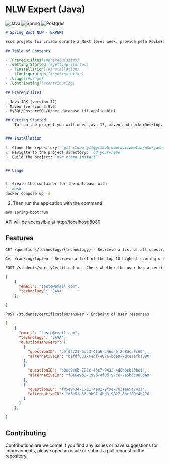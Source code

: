 # NLW Expert (Java)

![Java](https://img.shields.io/badge/java-%23ED8B00.svg?style=for-the-badge&logo=openjdk&logoColor=white)
![Spring](https://img.shields.io/badge/spring-%236DB33F.svg?style=for-the-badge&logo=spring&logoColor=white)
![Postgres](https://img.shields.io/badge/postgres-%23316192.svg?style=for-the-badge&logo=postgresql&logoColor=white)

```markdown
# Spring Boot NLW - EXPERT

Esse projeto foi criado durante a Next level week, provida pela RockeSeat.

## Table of Contents

- [Prerequisites](#prerequisites)
- [Getting Started](#getting-started)
  - [Installation](#installation)
  - [Configuration](#configuration)
- [Usage](#usage)
- [Contributing](#contributing)

## Prerequisites

- Java JDK (version 17)
- Maven (version 3.9.6)
- MySQL/PostgreSQL/Other database (if applicable)

## Getting Started
    To run the project you will need java 17, maven and dockerDesktop.


### Installation

1. Clone the repository: `git clone git@github.com:aviiamelia/nlw-java-certifcation.git`
2. Navigate to the project directory: `cd your-repo`
3. Build the project: `mvn clean install`


## Usage


1. Create the container for the database with 
```bash
docker compose up -d
```
2. Then run the applcation with the command 
```bash
mvn spring-boot:run 
```
API will be accessible at http://localhost:8080

## Features

```markdown
GET /questions/technology/{technology} - Retrieve a list of all questions for a given technology
```

```markdown
Get /ranking/topten - Retrieve a list of the top 10 highest scoring users
```
```markdown
POST /students/verifyCertification- Check whether the user has a certification in a technology
```
```json
[
    {
      "email": "teste@email.com",
      "technology": "JAVA"
    },
    
]
```
```markdown
POST /students/certification/answer - Endpoint of user responses
```
```json
[
    {
      "email": "teste@email.com",
      "technology": "JAVA",
      "questionsAnswers": [
        {
          "questionID": "c5f02721-6dc3-4fa6-b46d-6f2e8dca9c66",
          "alternativeID": "bafdf631-6edf-482a-bda9-7dce1efb1890"
        },
        {
          "questionID": "b0ec9e6b-721c-43c7-9432-4d0b6eb15b01",
          "alternativeID": "f8e6e9b3-199b-4f0d-97ce-7e5bdc080da9"
        },
        {
          "questionID": "f85e9434-1711-4e02-9f9e-7831aa5c743a",
          "alternativeID": "d3e51a56-9b97-4bb8-9827-8bcf89f4b276"
        }
      ]
    },
    
]
```

## Contributing

Contributions are welcome! If you find any issues or have suggestions for improvements, please open an issue or submit a pull request to the repository.